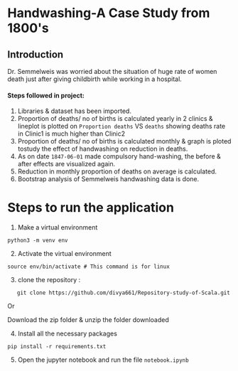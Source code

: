 # Handwashing-A Case Study from 1800's

## Introduction

Dr. Semmelweis was worried about the situation of huge rate of women death just after giving childbirth while working in a hospital.  

#### Steps followed in project:

1. Libraries & dataset has been imported.
2. Proportion of deaths/ no of births is calculated yearly in 2 clinics & lineplot is plotted on `Proportion deaths` VS `deaths` showing deaths rate in Clinic1 is much higher than Clinic2
3.  Proportion of deaths/ no of births is calculated monthly & graph is ploted tostudy the effect of handwashing on reduction in deaths.
4. As on date `1847-06-01` made compulsory hand-washing, the before & after effects are visualized again.
5. Reduction in monthly proportion of deaths on average is calculated.
6. Bootstrap analysis of Semmelweis handwashing data is done.


# Steps to run the application

1. Make a virtual environment
```
python3 -m venv env
```

2. Activate the virtual environment
```
source env/bin/activate # This command is for linux 
```

3. clone the repository :
```
   git clone https://github.com/divya661/Repository-study-of-Scala.git
```
   Or

   Download the zip folder & unzip the folder downloaded

4. Install all the necessary packages
```
pip install -r requirements.txt
```

5. Open the jupyter notebook and run the file `notebook.ipynb`
